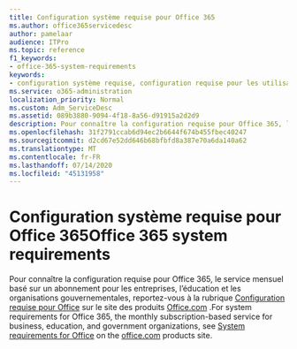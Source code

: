 ```yaml
---
title: Configuration système requise pour Office 365
ms.author: office365servicedesc
author: pamelaar
audience: ITPro
ms.topic: reference
f1_keywords:
- office-365-system-requirements
keywords:
- configuration système requise, configuration requise pour les utilisateurs, configuration requise pour Office 365
ms.service: o365-administration
localization_priority: Normal
ms.custom: Adm_ServiceDesc
ms.assetid: 089b3880-9094-4f18-8a56-d91915a2d2d9
description: Pour connaître la configuration requise pour Office 365, le service mensuel basé sur un abonnement pour les entreprises, l’éducation et les organisations gouvernementales, reportez-vous à la rubrique Configuration requise pour Office sur le site des produits office.com.
ms.openlocfilehash: 31f2791ccab6d94ec2b6644f674b455fbec40247
ms.sourcegitcommit: d2cd67e52dd646b68bfbfd8a387e70a6da140a62
ms.translationtype: MT
ms.contentlocale: fr-FR
ms.lasthandoff: 07/14/2020
ms.locfileid: "45131958"
---
```

# <a name="office-365-system-requirements"></a><span data-ttu-id="37af6-104">Configuration système requise pour Office 365</span><span class="sxs-lookup"><span data-stu-id="37af6-104">Office 365 system requirements</span></span>

<span data-ttu-id="37af6-105">Pour connaître la configuration requise pour Office 365, le service mensuel basé sur un abonnement pour les entreprises, l’éducation et les organisations gouvernementales, reportez-vous à la rubrique [Configuration requise pour Office](https://go.microsoft.com/fwlink/?LinkID=626095&amp;clcid=0x409) sur le site des produits [Office.com](https://go.microsoft.com/fwlink/?LinkID=509817&amp;clcid=0x409) .</span><span class="sxs-lookup"><span data-stu-id="37af6-105">For system requirements for Office 365, the monthly subscription-based service for business, education, and government organizations, see [System requirements for Office](https://go.microsoft.com/fwlink/?LinkID=626095&amp;clcid=0x409) on the [office.com](https://go.microsoft.com/fwlink/?LinkID=509817&amp;clcid=0x409) products site.</span></span> 
  

